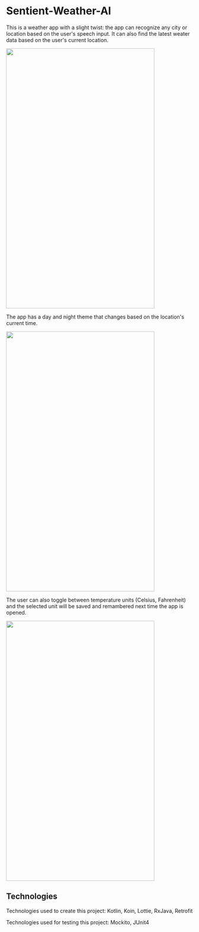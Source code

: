 # Sentient-Weather-AI

This is a weather app with a slight twist: the app can recognize any city or location based on the user's speech input.
It can also find the latest weater data based on the user's current location.

<img src="https://im3.ezgif.com/tmp/ezgif-3-dfe51a37204c.gif" width="400" height="700" />

The app has a day and night theme that changes based on the location's current time.

<img src="https://im3.ezgif.com/tmp/ezgif-3-c6e910945c44.gif" width="400" height="700" />

The user can also toggle between temperature units (Celsius, Fahrenheit) and the selected unit will be saved and remambered next time the app is opened.

<img src="https://im3.ezgif.com/tmp/ezgif-3-b68852c03c14.gif" width="400" height="700" />

## Technologies

Technologies used to create this project: Kotlin, Koin, Lottie, RxJava, Retrofit

Technologies used for testing this project: Mockito, JUnit4
